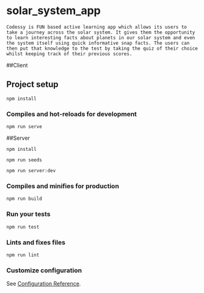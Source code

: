 # solar_system_app

```
Codessy is FUN based active learning app which allows its users to take a journey across the solar system. It gives them the opportunity to learn interesting facts about planets in our solar system and even the system itself using quick informative snap facts. The users can then put that knowledge to the test by taking the quiz of their choice whilst keeping track of their previous scores.    
```

##Client

## Project setup
```
npm install
```

### Compiles and hot-reloads for development
```
npm run serve
```

##Server

```
npm install
```

```
npm run seeds
```

```
npm run server:dev
```

### Compiles and minifies for production
```
npm run build
```

### Run your tests
```
npm run test
```

### Lints and fixes files
```
npm run lint
```

### Customize configuration
See [Configuration Reference](https://cli.vuejs.org/config/).
